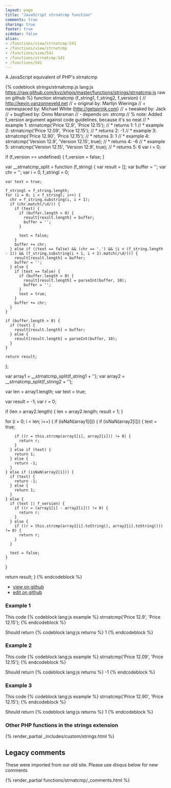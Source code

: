 ```yaml
---
layout: page
title: "JavaScript strnatcmp function"
comments: true
sharing: true
footer: true
sidebar: false
alias:
- /functions/view/strnatcmp:541
- /functions/view/strnatcmp
- /functions/view/541
- /functions/strnatcmp:541
- /functions/541
---
```

<!-- Generated by Rakefile:build -->
A JavaScript equivalent of PHP's strnatcmp

{% codeblock strings/strnatcmp.js lang:js https://raw.github.com/kvz/phpjs/master/functions/strings/strnatcmp.js raw on github %}
function strnatcmp (f_string1, f_string2, f_version) {
  // http://kevin.vanzonneveld.net
  // +   original by: Martijn Wieringa
  // + namespaced by: Michael White (http://getsprink.com)
  // +    tweaked by: Jack
  // +   bugfixed by: Onno Marsman
  // -    depends on: strcmp
  // %          note: Added f_version argument against code guidelines, because it's so neat
  // *     example 1: strnatcmp('Price 12.9', 'Price 12.15');
  // *     returns 1: 1
  // *     example 2: strnatcmp('Price 12.09', 'Price 12.15');
  // *     returns 2: -1
  // *     example 3: strnatcmp('Price 12.90', 'Price 12.15');
  // *     returns 3: 1
  // *     example 4: strnatcmp('Version 12.9', 'Version 12.15', true);
  // *     returns 4: -6
  // *     example 5: strnatcmp('Version 12.15', 'Version 12.9', true);
  // *     returns 5: 6
  var i = 0;

  if (f_version == undefined) {
    f_version = false;
  }

  var __strnatcmp_split = function (f_string) {
    var result = [];
    var buffer = '';
    var chr = '';
    var i = 0,
      f_stringl = 0;

    var text = true;

    f_stringl = f_string.length;
    for (i = 0; i < f_stringl; i++) {
      chr = f_string.substring(i, i + 1);
      if (chr.match(/\d/)) {
        if (text) {
          if (buffer.length > 0) {
            result[result.length] = buffer;
            buffer = '';
          }

          text = false;
        }
        buffer += chr;
      } else if ((text == false) && (chr == '.') && (i < (f_string.length - 1)) && (f_string.substring(i + 1, i + 2).match(/\d/))) {
        result[result.length] = buffer;
        buffer = '';
      } else {
        if (text == false) {
          if (buffer.length > 0) {
            result[result.length] = parseInt(buffer, 10);
            buffer = '';
          }
          text = true;
        }
        buffer += chr;
      }
    }

    if (buffer.length > 0) {
      if (text) {
        result[result.length] = buffer;
      } else {
        result[result.length] = parseInt(buffer, 10);
      }
    }

    return result;
  };

  var array1 = __strnatcmp_split(f_string1 + '');
  var array2 = __strnatcmp_split(f_string2 + '');

  var len = array1.length;
  var text = true;

  var result = -1;
  var r = 0;

  if (len > array2.length) {
    len = array2.length;
    result = 1;
  }

  for (i = 0; i < len; i++) {
    if (isNaN(array1[i])) {
      if (isNaN(array2[i])) {
        text = true;

        if ((r = this.strcmp(array1[i], array2[i])) != 0) {
          return r;
        }
      } else if (text) {
        return 1;
      } else {
        return -1;
      }
    } else if (isNaN(array2[i])) {
      if (text) {
        return -1;
      } else {
        return 1;
      }
    } else {
      if (text || f_version) {
        if ((r = (array1[i] - array2[i])) != 0) {
          return r;
        }
      } else {
        if ((r = this.strcmp(array1[i].toString(), array2[i].toString())) != 0) {
          return r;
        }
      }

      text = false;
    }
  }

  return result;
}
{% endcodeblock %}

 - [view on github](https://github.com/kvz/phpjs/blob/master/functions/strings/strnatcmp.js)
 - [edit on github](https://github.com/kvz/phpjs/edit/master/functions/strings/strnatcmp.js)

### Example 1
This code
{% codeblock lang:js example %}
strnatcmp('Price 12.9', 'Price 12.15');
{% endcodeblock %}

Should return
{% codeblock lang:js returns %}
1
{% endcodeblock %}

### Example 2
This code
{% codeblock lang:js example %}
strnatcmp('Price 12.09', 'Price 12.15');
{% endcodeblock %}

Should return
{% codeblock lang:js returns %}
-1
{% endcodeblock %}

### Example 3
This code
{% codeblock lang:js example %}
strnatcmp('Price 12.90', 'Price 12.15');
{% endcodeblock %}

Should return
{% codeblock lang:js returns %}
1
{% endcodeblock %}


### Other PHP functions in the strings extension
{% render_partial _includes/custom/strings.html %}
## Legacy comments
These were imported from our old site. Please use disqus below for new comments
<div style="overflow-y: scroll; max-height: 500px;">
{% render_partial functions/strnatcmp/_comments.html %}
</div>
